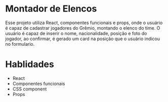 
# Montador de Elencos

Esse projeto utiliza React, componentes funcionais e props, onde o usuário é capaz de cadastrar jogadores do Grêmio, montando o elenco do time. O usuário é capaz de inserir o nome, nacionalidade, posição e foto do jogador, ao confirmar, é gerado um card na posição que o usuário indicou no formulario.

# Hablidades

- React
- Componentes funcionais
- CSS component 
- Props
